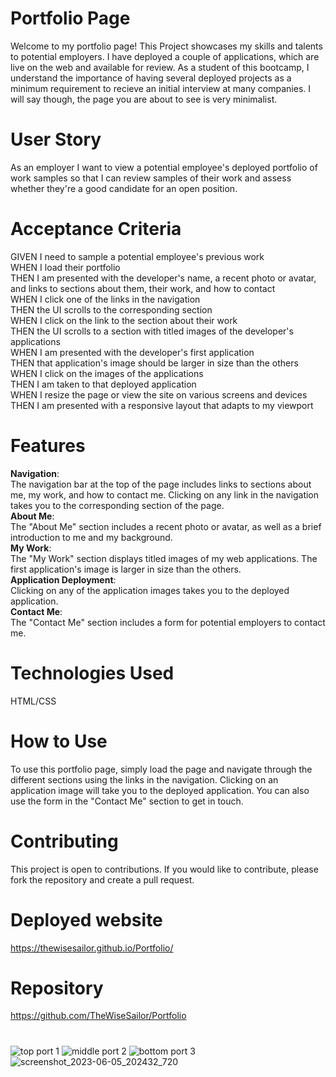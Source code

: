 # Portfolio Page
Welcome to my portfolio page! This Project showcases my skills and talents to potential employers. I have deployed a couple of applications, which are live on the web and available for review. As a student of this bootcamp, I understand the importance of having several deployed projects as a minimum requirement to recieve an initial interview at many companies. I will say though, the page you are about to see is very minimalist.

# User Story 
As an employer I want to view a potential employee's deployed portfolio of work samples so that I can review samples of their work and assess whether they're a good candidate for an open position.

# Acceptance Criteria
GIVEN I need to sample a potential employee's previous work<br>
WHEN I load their portfolio<br>
THEN I am presented with the developer's name, a recent photo or avatar, and links to sections about them, their work, and how to contact<br>
WHEN I click one of the links in the navigation<br>
THEN the UI scrolls to the corresponding section<br>
WHEN I click on the link to the section about their work<br>
THEN the UI scrolls to a section with titled images of the developer's applications<br>
WHEN I am presented with the developer's first application<br>
THEN that application's image should be larger in size than the others<br>
WHEN I click on the images of the applications<br>
THEN I am taken to that deployed application<br>
WHEN I resize the page or view the site on various screens and devices<br>
THEN I am presented with a responsive layout that adapts to my viewport<br>

# Features 
**Navigation**:<br> The navigation bar at the top of the page includes links to sections about me, my work, and how to contact me. Clicking on any link in the navigation takes you to the corresponding section of the page.<br>
**About Me**: <br> The "About Me" section includes a recent photo or avatar, as well as a brief introduction to me and my background.<br>
**My Work**: <br>The "My Work" section displays titled images of my web applications. The first application's image is larger in size than the others.<br>
**Application Deployment**:<br> Clicking on any of the application images takes you to the deployed application.<br>
**Contact Me**: <br>The "Contact Me" section includes a form for potential employers to contact me.

# Technologies Used
HTML/CSS
# How to Use
To use this portfolio page, simply load the page and navigate through the different sections using the links in the navigation. Clicking on an application image will take you to the deployed application. You can also use the form in the "Contact Me" section to get in touch.
# Contributing
This project is open to contributions. If you would like to contribute, please fork the repository and create a pull request.
# Deployed website
https://thewisesailor.github.io/Portfolio/
# Repository
https://github.com/TheWiseSailor/Portfolio
# 


![top port 1](https://user-images.githubusercontent.com/68026214/234404474-40657ecd-7993-41ec-86da-8047acb6d968.jpg)
![middle port 2](https://user-images.githubusercontent.com/68026214/234404781-427ada7c-f334-4ad0-ae27-7b3c7b904925.jpg)
![bottom port 3](https://user-images.githubusercontent.com/68026214/234404794-a8e2918c-fc94-4499-a9e1-132c438b7c74.jpg)
<br>
![screenshot_2023-06-05_202432_720](https://github.com/TheWiseSailor/Portfolio/assets/68026214/1663f19d-47d0-4b21-ae63-9523db720dad)
